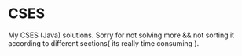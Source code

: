 # CSES
My CSES (Java) solutions.
Sorry for not solving more && not sorting it according to different sections( its really time consuming ).
